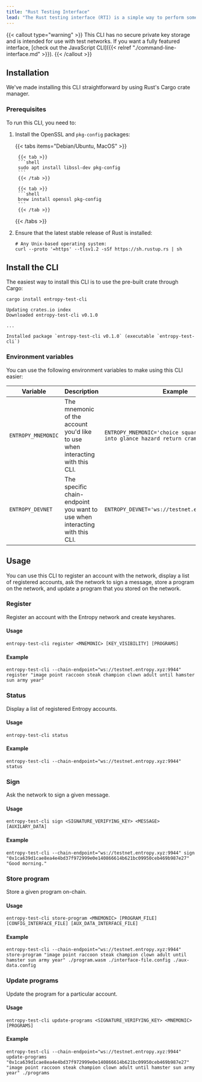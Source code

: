 ```yaml
---
title: "Rust Testing Interface"
lead: "The Rust testing interface (RTI) is a simple way to perform some actions on the Entropy network directly from the command line. It is intended for testing [Entropy Core](https://github.com/entropyxyz/entropy-core) functionality and wasn't designed for end-user or production use."
---
```


{{< callout type="warning" >}}
This CLI has no secure private key storage and is intended for use with test networks. If you want a fully featured interface, [check out the JavaScript CLI]({{< relref "./command-line-interface.md" >}}).
{{< /callout >}}

## Installation

We've made installing this CLI straightforward by using Rust's Cargo crate manager.

### Prerequisites

To run this CLI, you need to:

1. Install the OpenSSL and `pkg-config` packages:

    {{< tabs items="Debian/Ubuntu, MacOS" >}}

        {{< tab >}}
        ```shell
        sudo apt install libssl-dev pkg-config
        ```
        {{< /tab >}}

        {{< tab >}}
        ```shell
        brew install openssl pkg-config
        ```
        {{< /tab >}}

    {{< /tabs >}}

1. Ensure that the latest stable release of Rust is installed:

    ```shell
    # Any Unix-based operating system:
    curl --proto '=https' --tlsv1.2 -sSf https://sh.rustup.rs | sh
    ```

## Install the CLI

The easiest way to install this CLI is to use the pre-built crate through Cargo:

```shell
cargo install entropy-test-cli
```

```output
Updating crates.io index
Downloaded entropy-test-cli v0.1.0

...

Installed package `entropy-test-cli v0.1.0` (executable `entropy-test-cli`) 
```

### Environment variables

You can use the following environment variables to make using this CLI easier:

| Variable | Description | Example |
| -------- | ----------- | ------- |
| `ENTROPY_MNEMONIC` | The mnemonic of the account you'd like to use when interacting with this CLI. | `ENTROPY_MNEMONIC='choice square dance because into glance hazard return cram host snap deer'` |
| `ENTROPY_DEVNET` | The specific chain-endpoint you want to use when interacting with this CLI. | `ENTROPY_DEVNET='ws://testnet.entropy.xyz:9944'` |

## Usage

You can use this CLI to register an account with the network, display a list of registered accounts, ask the network to sign a message, store a program on the network, and update a program that you stored on the network.

### Register

Register an account with the Entropy network and create keyshares.

#### Usage

```output
entropy-test-cli register <MNEMONIC> [KEY_VISIBILITY] [PROGRAMS]
```

#### Example

```shell
entropy-test-cli --chain-endpoint="ws://testnet.entropy.xyz:9944" register "image point raccoon steak champion clown adult until hamster sun army year"
```

### Status

Display a list of registered Entropy accounts.

#### Usage

```output
entropy-test-cli status
```

#### Example

```shell
entropy-test-cli --chain-endpoint="ws://testnet.entropy.xyz:9944" status
```

### Sign

Ask the network to sign a given message.

#### Usage

```output
entropy-test-cli sign <SIGNATURE_VERIFYING_KEY> <MESSAGE> [AUXILARY_DATA]
```

#### Example

```output
entropy-test-cli --chain-endpoint="ws://testnet.entropy.xyz:9944" sign "0x1ca639d1cae8ea4e4bd37f972999e0e140866614b621bc09950ceb469b987e27" "Good morning."
```

### Store program

Store a given program on-chain.

#### Usage

```output
entropy-test-cli store-program <MNEMONIC> [PROGRAM_FILE] [CONFIG_INTERFACE_FILE] [AUX_DATA_INTERFACE_FILE]
```

#### Example

```shell
entropy-test-cli --chain-endpoint="ws://testnet.entropy.xyz:9944" store-program "image point raccoon steak champion clown adult until hamster sun army year" ./program.wasm ./interface-file.config ./aux-data.config
```

### Update programs

Update the program for a particular account.

#### Usage

```output
entropy-test-cli update-programs <SIGNATURE_VERIFYING_KEY> <MNEMONIC> [PROGRAMS]
```

#### Example

```shell
entropy-test-cli --chain-endpoint="ws://testnet.entropy.xyz:9944" update-programs "0x1ca639d1cae8ea4e4bd37f972999e0e140866614b621bc09950ceb469b987e27" "image point raccoon steak champion clown adult until hamster sun army year" ./programs
```
